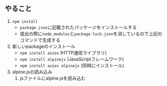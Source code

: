 ## やること
1. `npm install`
    - `package.json`に記載されたパッケージをインストールする
    - 提出の際に`node_modules`と`package-lock.json`を消しているので上記のコマンドで生成する
2. 新しいpackageのインストール
    - `npm install axios` (HTTP通信ライブラリ)
    - `npm install alpinejs` (JavaScriptフレームワーク)
    - `npm install axios alpinejs` (同時にインストール)
3. alpine.jsの読み込み
    1. jsファイルにalpine.jsを読み込む
